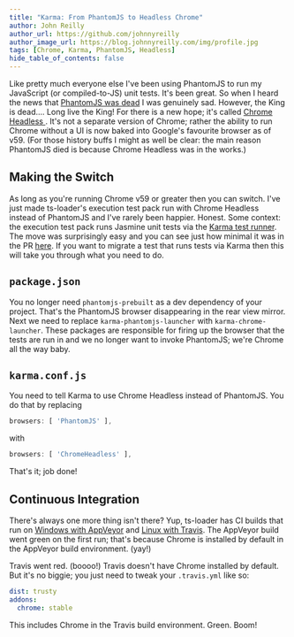 ```yaml
---
title: "Karma: From PhantomJS to Headless Chrome"
author: John Reilly
author_url: https://github.com/johnnyreilly
author_image_url: https://blog.johnnyreilly.com/img/profile.jpg
tags: [Chrome, Karma, PhantomJS, Headless]
hide_table_of_contents: false
---
```

Like pretty much everyone else I've been using PhantomJS to run my JavaScript (or compiled-to-JS) unit tests. It's been great. So when I heard the news that [PhantomJS was dead](<https://news.ycombinator.com/item?id=14105489>) I was genuinely sad. However, the King is dead.... Long live the King! For there is a new hope; it's called [Chrome Headless ](<https://developers.google.com/web/updates/2017/04/headless-chrome>). It's not a separate version of Chrome; rather the ability to run Chrome without a UI is now baked into Google's favourite browser as of v59. (For those history buffs I might as well be clear: the main reason PhantomJS died is because Chrome Headless was in the works.)

 ## Making the Switch

As long as you're running Chrome v59 or greater then you can switch. I've just made ts-loader's execution test pack run with Chrome Headless instead of PhantomJS and I've rarely been happier. Honest. Some context: the execution test pack runs Jasmine unit tests via the [Karma test runner](<https://karma-runner.github.io/1.0/index.html>). The move was surprisingly easy and you can see just how minimal it was in the PR [here](<https://github.com/TypeStrong/ts-loader/pull/611/files>). If you want to migrate a test that runs tests via Karma then this will take you through what you need to do.

## `package.json`

You no longer need `phantomjs-prebuilt` as a dev dependency of your project. That's the PhantomJS browser disappearing in the rear view mirror. Next we need to replace `karma-phantomjs-launcher` with `karma-chrome-launcher`. These packages are responsible for firing up the browser that the tests are run in and we no longer want to invoke PhantomJS; we're Chrome all the way baby.

## `karma.conf.js`

You need to tell Karma to use Chrome Headless instead of PhantomJS. You do that by replacing

```js
browsers: [ 'PhantomJS' ],
```

with

```js
browsers: [ 'ChromeHeadless' ],
```

That's it; job done!

## Continuous Integration

There's always one more thing isn't there? Yup, ts-loader has CI builds that run on [Windows with AppVeyor](<https://ci.appveyor.com/project/JohnReilly/ts-loader/branch/master>) and [Linux with Travis](<https://travis-ci.org/TypeStrong/ts-loader>). The AppVeyor build went green on the first run; that's because Chrome is installed by default in the AppVeyor build environment. (yay!)

Travis went red. (boooo!) Travis doesn't have Chrome installed by default. But it's no biggie; you just need to tweak your `.travis.yml` like so:

```yml
dist: trusty
addons:
  chrome: stable
```

This includes Chrome in the Travis build environment. Green. Boom!


